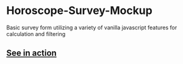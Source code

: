 # Horoscope-Survey-Mockup

Basic survey form utilizing a variety of vanilla javascript features for calculation and filtering

## [See in action](https://quiet-sands-39041.herokuapp.com/)
